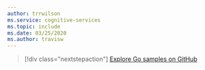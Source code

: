 ```yaml
---
author: trrwilson
ms.service: cognitive-services
ms.topic: include
ms.date: 03/25/2020
ms.author: travisw
---
```


> [!div class="nextstepaction"]
> [Explore Go samples on GitHub](https://github.com/microsoft/cognitive-services-speech-sdk-go/tree/master/samples)
